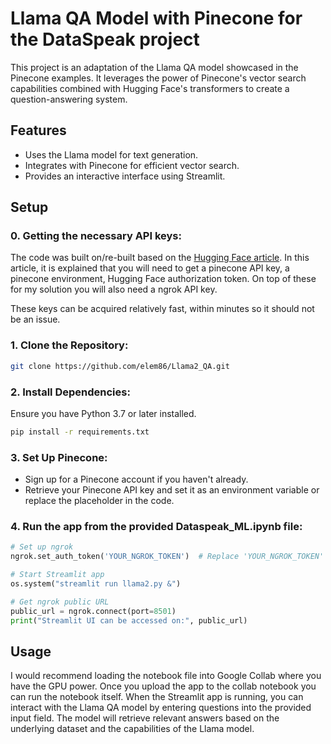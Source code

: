 # Llama QA Model with Pinecone for the DataSpeak project

This project is an adaptation of the Llama QA model showcased in the Pinecone examples. It leverages the power of Pinecone's vector search capabilities combined with Hugging Face's transformers to create a question-answering system.

## Features

- Uses the Llama model for text generation.
- Integrates with Pinecone for efficient vector search.
- Provides an interactive interface using Streamlit.

## Setup

### 0. Getting the necessary API keys:

The code was built on/re-built based on the [Hugging Face article](https://agi-sphere.com/retrieval-augmented-generation-llama2/). In this article, it is explained that you will need to get a pinecone API key, a pinecone environment, Hugging Face authorization token. On top of these for my solution you will also need a ngrok API key.

These keys can be acquired relatively fast, within minutes so it should not be an issue.

### 1. Clone the Repository:

```bash
git clone https://github.com/elem86/Llama2_QA.git
```

### 2. Install Dependencies:
Ensure you have Python 3.7 or later installed.

```bash
pip install -r requirements.txt
```

### 3. Set Up Pinecone:

- Sign up for a Pinecone account if you haven't already.
- Retrieve your Pinecone API key and set it as an environment variable or replace the placeholder in the code.

### 4. Run the app from the provided Dataspeak_ML.ipynb file:

```python
# Set up ngrok
ngrok.set_auth_token('YOUR_NGROK_TOKEN')  # Replace 'YOUR_NGROK_TOKEN' with your token

# Start Streamlit app
os.system("streamlit run llama2.py &")

# Get ngrok public URL
public_url = ngrok.connect(port=8501)
print("Streamlit UI can be accessed on:", public_url)
```


## Usage
I would recommend loading the notebook file into Google Collab where you have the GPU power. Once you upload the app to the collab notebook you can run the notebook itself. When the Streamlit app is running, you can interact with the Llama QA model by entering questions into the provided input field. The model will retrieve relevant answers based on the underlying dataset and the capabilities of the Llama model.
